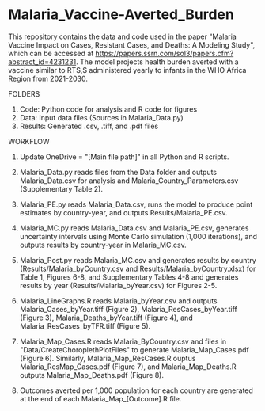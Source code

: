 # Malaria_Vaccine-Averted_Burden

This repository contains the data and code used in the paper "Malaria Vaccine Impact on Cases, Resistant Cases, and Deaths: A Modeling Study", which can be accessed at https://papers.ssrn.com/sol3/papers.cfm?abstract_id=4231231. The model projects health burden averted with a vaccine similar to RTS,S administered yearly to infants in the WHO Africa Region from 2021-2030. 

FOLDERS
1. Code: Python code for analysis and R code for figures 
2. Data: Input data files (Sources in Malaria_Data.py)
3. Results: Generated .csv, .tiff, and .pdf files

WORKFLOW
1. Update OneDrive = "[Main file path]" in all Python and R scripts.

2. Malaria_Data.py reads files from the Data folder and outputs Malaria_Data.csv for analysis and Malaria_Country_Parameters.csv (Supplementary Table 2).

3. Malaria_PE.py reads Malaria_Data.csv, runs the model to produce point estimates by country-year, and outputs Results/Malaria_PE.csv.

4. Malaria_MC.py reads Malaria_Data.csv and Malaria_PE.csv, generates uncertainty intervals using Monte Carlo simulation (1,000 iterations), and outputs results by country-year in Malaria_MC.csv.

5. Malaria_Post.py reads Malaria_MC.csv and generates results by country (Results/Malaria_byCountry.csv and Results/Malaria_byCountry.xlsx) for Table 1, Figures 6-8, and Supplementary Tables 4-8 and generates results by year (Results/Malaria_byYear.csv) for Figures 2-5.

6. Malaria_LineGraphs.R reads Malaria_byYear.csv and outputs Malaria_Cases_byYear.tiff (Figure 2), Malaria_ResCases_byYear.tiff (Figure 3), Malaria_Deaths_byYear.tiff (Figure 4), and Malaria_ResCases_byTFR.tiff (Figure 5).

7. Malaria_Map_Cases.R reads Malaria_ByCountry.csv and files in "Data/CreateChoroplethPlotFiles" to generate Malaria_Map_Cases.pdf (Figure 6). Similarly, Malaria_Map_ResCases.R ouptus Malaria_ResMap_Cases.pdf (Figure 7), and Malaria_Map_Deaths.R outputs Malaria_Map_Deaths.pdf (Figure 8).

8. Outcomes averted per 1,000 population for each country are generated at the end of each Malaria_Map_[Outcome].R file. 
